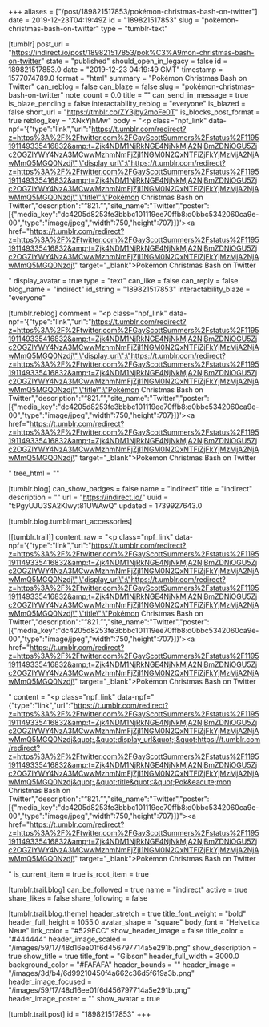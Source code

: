 +++
aliases = ["/post/189821517853/pokémon-christmas-bash-on-twitter"]
date = 2019-12-23T04:19:49Z
id = "189821517853"
slug = "pokémon-christmas-bash-on-twitter"
type = "tumblr-text"

[tumblr]
post_url = "https://indirect.io/post/189821517853/pok%C3%A9mon-christmas-bash-on-twitter"
state = "published"
should_open_in_legacy = false
id = 189821517853.0
date = "2019-12-23 04:19:49 GMT"
timestamp = 1577074789.0
format = "html"
summary = "Pokémon Christmas Bash on Twitter"
can_reblog = false
can_blaze = false
slug = "pokémon-christmas-bash-on-twitter"
note_count = 0.0
title = ""
can_send_in_message = true
is_blaze_pending = false
interactability_reblog = "everyone"
is_blazed = false
short_url = "https://tmblr.co/ZY3jby2moFe0T"
is_blocks_post_format = true
reblog_key = "XNxYjhMw"
body = "<p class=\"npf_link\" data-npf='{\"type\":\"link\",\"url\":\"https://t.umblr.com/redirect?z=https%3A%2F%2Ftwitter.com%2FGayScottSummers%2Fstatus%2F1195191149335416832&amp;t=Zjk4NDM1NjRkNGE4NjNkMjA2NjBmZDNiOGU5Zjc2OGZlYWY4NzA3MCwwMzhmNmFjZjI1NGM0N2QxNTFiZjFkYjMzMjA2NjAwMmQ5MGQ0Nzdj\",\"display_url\":\"https://t.umblr.com/redirect?z=https%3A%2F%2Ftwitter.com%2FGayScottSummers%2Fstatus%2F1195191149335416832&amp;t=Zjk4NDM1NjRkNGE4NjNkMjA2NjBmZDNiOGU5Zjc2OGZlYWY4NzA3MCwwMzhmNmFjZjI1NGM0N2QxNTFiZjFkYjMzMjA2NjAwMmQ5MGQ0Nzdj\",\"title\":\"Pokémon Christmas Bash on Twitter\",\"description\":\"“821.”\",\"site_name\":\"Twitter\",\"poster\":[{\"media_key\":\"dc4205d8253fe3bbbc101119ee70ffb8:d0bbc5342060ca9e-00\",\"type\":\"image/jpeg\",\"width\":750,\"height\":707}]}'><a href=\"https://t.umblr.com/redirect?z=https%3A%2F%2Ftwitter.com%2FGayScottSummers%2Fstatus%2F1195191149335416832&amp;t=Zjk4NDM1NjRkNGE4NjNkMjA2NjBmZDNiOGU5Zjc2OGZlYWY4NzA3MCwwMzhmNmFjZjI1NGM0N2QxNTFiZjFkYjMzMjA2NjAwMmQ5MGQ0Nzdj\" target=\"_blank\">Pokémon Christmas Bash on Twitter</a></p>"
display_avatar = true
type = "text"
can_like = false
can_reply = false
blog_name = "indirect"
id_string = "189821517853"
interactability_blaze = "everyone"

[tumblr.reblog]
comment = "<p class=\"npf_link\" data-npf='{\"type\":\"link\",\"url\":\"https://t.umblr.com/redirect?z=https%3A%2F%2Ftwitter.com%2FGayScottSummers%2Fstatus%2F1195191149335416832&amp;t=Zjk4NDM1NjRkNGE4NjNkMjA2NjBmZDNiOGU5Zjc2OGZlYWY4NzA3MCwwMzhmNmFjZjI1NGM0N2QxNTFiZjFkYjMzMjA2NjAwMmQ5MGQ0Nzdj\",\"display_url\":\"https://t.umblr.com/redirect?z=https%3A%2F%2Ftwitter.com%2FGayScottSummers%2Fstatus%2F1195191149335416832&amp;t=Zjk4NDM1NjRkNGE4NjNkMjA2NjBmZDNiOGU5Zjc2OGZlYWY4NzA3MCwwMzhmNmFjZjI1NGM0N2QxNTFiZjFkYjMzMjA2NjAwMmQ5MGQ0Nzdj\",\"title\":\"Pokémon Christmas Bash on Twitter\",\"description\":\"“821.”\",\"site_name\":\"Twitter\",\"poster\":[{\"media_key\":\"dc4205d8253fe3bbbc101119ee70ffb8:d0bbc5342060ca9e-00\",\"type\":\"image/jpeg\",\"width\":750,\"height\":707}]}'><a href=\"https://t.umblr.com/redirect?z=https%3A%2F%2Ftwitter.com%2FGayScottSummers%2Fstatus%2F1195191149335416832&amp;t=Zjk4NDM1NjRkNGE4NjNkMjA2NjBmZDNiOGU5Zjc2OGZlYWY4NzA3MCwwMzhmNmFjZjI1NGM0N2QxNTFiZjFkYjMzMjA2NjAwMmQ5MGQ0Nzdj\" target=\"_blank\">Pokémon Christmas Bash on Twitter</a></p>"
tree_html = ""

[tumblr.blog]
can_show_badges = false
name = "indirect"
title = "indirect"
description = ""
url = "https://indirect.io/"
uuid = "t:PgyUJU3SA2Klwyt81UWAwQ"
updated = 1739927643.0

[tumblr.blog.tumblrmart_accessories]

[[tumblr.trail]]
content_raw = "<p class=\"npf_link\" data-npf='{\"type\":\"link\",\"url\":\"https://t.umblr.com/redirect?z=https%3A%2F%2Ftwitter.com%2FGayScottSummers%2Fstatus%2F1195191149335416832&amp;t=Zjk4NDM1NjRkNGE4NjNkMjA2NjBmZDNiOGU5Zjc2OGZlYWY4NzA3MCwwMzhmNmFjZjI1NGM0N2QxNTFiZjFkYjMzMjA2NjAwMmQ5MGQ0Nzdj\",\"display_url\":\"https://t.umblr.com/redirect?z=https%3A%2F%2Ftwitter.com%2FGayScottSummers%2Fstatus%2F1195191149335416832&amp;t=Zjk4NDM1NjRkNGE4NjNkMjA2NjBmZDNiOGU5Zjc2OGZlYWY4NzA3MCwwMzhmNmFjZjI1NGM0N2QxNTFiZjFkYjMzMjA2NjAwMmQ5MGQ0Nzdj\",\"title\":\"Pokémon Christmas Bash on Twitter\",\"description\":\"“821.”\",\"site_name\":\"Twitter\",\"poster\":[{\"media_key\":\"dc4205d8253fe3bbbc101119ee70ffb8:d0bbc5342060ca9e-00\",\"type\":\"image/jpeg\",\"width\":750,\"height\":707}]}'><a href=\"https://t.umblr.com/redirect?z=https%3A%2F%2Ftwitter.com%2FGayScottSummers%2Fstatus%2F1195191149335416832&amp;t=Zjk4NDM1NjRkNGE4NjNkMjA2NjBmZDNiOGU5Zjc2OGZlYWY4NzA3MCwwMzhmNmFjZjI1NGM0N2QxNTFiZjFkYjMzMjA2NjAwMmQ5MGQ0Nzdj\" target=\"_blank\">Pokémon Christmas Bash on Twitter</a></p>"
content = "<p class=\"npf_link\" data-npf=\"{&quot;type&quot;:&quot;link&quot;,&quot;url&quot;:&quot;https://t.umblr.com/redirect?z=https%3A%2F%2Ftwitter.com%2FGayScottSummers%2Fstatus%2F1195191149335416832&amp;t=Zjk4NDM1NjRkNGE4NjNkMjA2NjBmZDNiOGU5Zjc2OGZlYWY4NzA3MCwwMzhmNmFjZjI1NGM0N2QxNTFiZjFkYjMzMjA2NjAwMmQ5MGQ0Nzdj&quot;,&quot;display_url&quot;:&quot;https://t.umblr.com/redirect?z=https%3A%2F%2Ftwitter.com%2FGayScottSummers%2Fstatus%2F1195191149335416832&amp;t=Zjk4NDM1NjRkNGE4NjNkMjA2NjBmZDNiOGU5Zjc2OGZlYWY4NzA3MCwwMzhmNmFjZjI1NGM0N2QxNTFiZjFkYjMzMjA2NjAwMmQ5MGQ0Nzdj&quot;,&quot;title&quot;:&quot;Pok&eacute;mon Christmas Bash on Twitter&quot;,&quot;description&quot;:&quot;&ldquo;821.&rdquo;&quot;,&quot;site_name&quot;:&quot;Twitter&quot;,&quot;poster&quot;:[{&quot;media_key&quot;:&quot;dc4205d8253fe3bbbc101119ee70ffb8:d0bbc5342060ca9e-00&quot;,&quot;type&quot;:&quot;image/jpeg&quot;,&quot;width&quot;:750,&quot;height&quot;:707}]}\"><a href=\"https://t.umblr.com/redirect?z=https%3A%2F%2Ftwitter.com%2FGayScottSummers%2Fstatus%2F1195191149335416832&amp;t=Zjk4NDM1NjRkNGE4NjNkMjA2NjBmZDNiOGU5Zjc2OGZlYWY4NzA3MCwwMzhmNmFjZjI1NGM0N2QxNTFiZjFkYjMzMjA2NjAwMmQ5MGQ0Nzdj\" target=\"_blank\">Pok&eacute;mon Christmas Bash on Twitter</a></p>"
is_current_item = true
is_root_item = true

[tumblr.trail.blog]
can_be_followed = true
name = "indirect"
active = true
share_likes = false
share_following = false

[tumblr.trail.blog.theme]
header_stretch = true
title_font_weight = "bold"
header_full_height = 1055.0
avatar_shape = "square"
body_font = "Helvetica Neue"
link_color = "#529ECC"
show_header_image = false
title_color = "#444444"
header_image_scaled = "/images/59/17/48d16ee01f6d456797714a5e291b.png"
show_description = true
show_title = true
title_font = "Gibson"
header_full_width = 3000.0
background_color = "#FAFAFA"
header_bounds = ""
header_image = "/images/3d/b4/6d99210450f4a662c36d5f619a3b.png"
header_image_focused = "/images/59/17/48d16ee01f6d456797714a5e291b.png"
header_image_poster = ""
show_avatar = true

[tumblr.trail.post]
id = "189821517853"
+++
